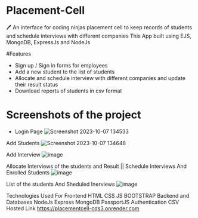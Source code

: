 # Placement-Cell
🖊️ An interface for coding ninjas placement cell to keep records of students and schedule interviews with different companies
This App built using EJS, MongoDB, ExpressJs and NodeJs

#Features
- Sign up / Sign in forms for employees
- Add a new student to the list of students
- Allocate and schedule interview with different companies and update their result status
- Download reports of students in csv format

# Screenshots of the project
- Login Page 
![Screenshot 2023-10-07 134533](https://github.com/0anju0/Placement-Cell/assets/123807748/06a2f6ea-f4b3-42ec-b60c-917e533fd2fd)

Add Students 
![Screenshot 2023-10-07 134648](https://github.com/0anju0/Placement-Cell/assets/123807748/61bd00fb-df8e-44d9-98cb-3905125d1292)

Add Interview
![image](https://github.com/0anju0/Placement-Cell/assets/123807748/8c4600a0-b48b-4c05-95e8-bb7e728281e2)


Allocate Interviews of the students and Result || Schedule Interviews And Enrolled Students
![image](https://github.com/0anju0/Placement-Cell/assets/123807748/3f43f186-b3b4-4c64-9fc6-ca9c78b0d657)

List of the students And Sheduled Inerviews
![image](https://github.com/0anju0/Placement-Cell/assets/123807748/99918867-3b16-47ba-91fd-a336167ae7e0)


Technologies Used
For Frontend
HTML
CSS
JS
BOOTSTRAP
Backend and Databases
NodeJs
Express
MongoDB
PassportJS Authentication
CSV
Hosted Link https://placementcell-cqs3.onrender.com
